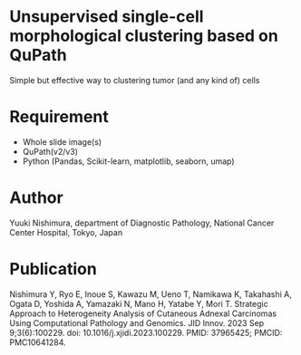 # Unsupervised single-cell morphological clustering based on QuPath

Simple but effective way to clustering tumor (and any kind of) cells

# Requirement
* Whole slide image(s)
* QuPath(v2/v3)
* Python (Pandas, Scikit-learn, matplotlib, seaborn, umap)


# Author

Yuuki Nishimura, department of Diagnostic Pathology,
National Cancer Center Hospital, Tokyo, Japan

# Publication


Nishimura Y, Ryo E, Inoue S, Kawazu M, Ueno T, Namikawa K, Takahashi A, Ogata D, Yoshida A, Yamazaki N, Mano H, Yatabe Y, Mori T. Strategic Approach to Heterogeneity Analysis of Cutaneous Adnexal Carcinomas Using Computational Pathology and Genomics. JID Innov. 2023 Sep 9;3(6):100229. doi: 10.1016/j.xjidi.2023.100229. PMID: 37965425; PMCID: PMC10641284.


